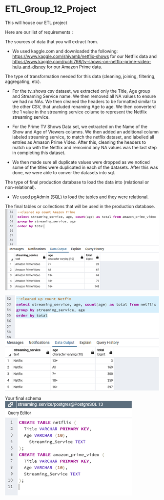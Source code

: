 # ETL_Group_12_Project
This will house our ETL project

Here are our list of requirements :

The sources of data that you will extract from.
* We used kaggle.com and downloaded the following: https://www.kaggle.com/shivamb/netflix-shows for our Netflix data and https://www.kaggle.com/ruchi798/tv-shows-on-netflix-prime-video-hulu-and-disney for our Amazon Prime data.

The type of transformation needed for this data (cleaning, joining, filtering, aggregating, etc).

* For the tv_shows csv dataset, we extracted only the Title, Age group and Streaming Service name.  We then removed all NA values to ensure we had no NAs.
We then cleaned the headers to be formatted similar to the other CSV, that uncluded renaming Age to age.  We then converterd the 1 value in the streaming service colume to represent the Netflix streaming service.

* For the Prime TV Shows Data set, we extracted on the Name of the Show and Age of Viewers columns. We then added an additional column labeled streaming service, to match the netflix dataset, and labelled all entries as Amason Prime Video. After this, cleaning the headers to match up with the Netflix and removind any NA values was the last step in completing this dataset.

* We then made sure all duplicate values were dropped as we noticed some of the titles were duplicated in each of the datasets.  After this was done, we were able to conver the datasets into sql.

The type of final production database to load the data into (relational or non-relational).
* We used pgAdmin (SQL) to load the tables and they were relational.

The final tables or collections that will be used in the production database.
![amazon_prime_table](https://github.com/sjuarez382/ETL_Group_12_Project/blob/main/images/amazon_prime_table.PNG)

![netflix_table](https://github.com/sjuarez382/ETL_Group_12_Project/blob/main/images/netflix_table.PNG)

Your final schema
![schema](https://github.com/sjuarez382/ETL_Group_12_Project/blob/main/images/schema.png)
